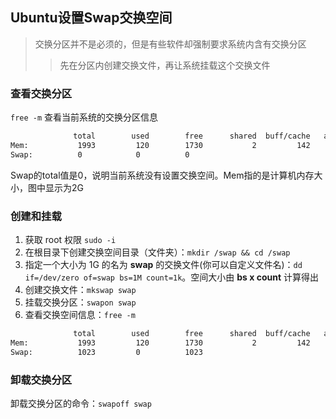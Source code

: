 
## Ubuntu设置Swap交换空间

>交换分区并不是必须的，但是有些软件却强制要求系统内含有交换分区
>> 先在分区内创建交换文件，再让系统挂载这个交换文件

### 查看交换分区

`free -m` 查看当前系统的交换分区信息

```bash
              total        used        free      shared  buff/cache   available
Mem:           1993         120        1730           2         142        1726
Swap:          0            0          0
```

Swap的total值是0，说明当前系统没有设置交换空间。Mem指的是计算机内存大小，图中显示为2G

### 创建和挂载

1. 获取 root 权限  `sudo -i`
2. 在根目录下创建交换空间目录（文件夹）：`mkdir /swap && cd /swap`
3. 指定一个大小为 1G 的名为 **swap** 的交换文件(你可以自定义文件名)：`dd if=/dev/zero of=swap bs=1M count=1k`。空间大小由 **bs x count** 计算得出
4. 创建交换文件：`mkswap swap`
5. 挂载交换分区：`swapon swap`
6. 查看交换空间信息：`free -m`

```bash
              total        used        free      shared  buff/cache   available
Mem:           1993         120        1730           2         142        1726
Swap:          1023         0          1023
```

### 卸载交换分区

卸载交换分区的命令：`swapoff swap`




